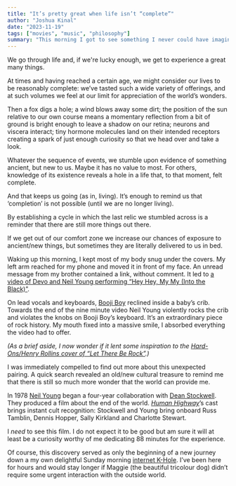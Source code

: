 ```yaml
---
title: "It’s pretty great when life isn’t “complete”"
author: "Joshua Kinal"
date: "2023-11-19"
tags: ["movies", "music", "philosophy"]
summary: "This morning I got to see something I never could have imagined actually existed. It gave me so much joy that I spent the next few hours just allowing the world to amaze me. Sometimes wonderful things from 40 years ago can also be brand new. (Warning: contains references to pop culture figures and works that might induce nostalgia.)"
---
```


We go through life and, if we're lucky enough, we get to experience a great many things.

At times and having reached a certain age, we might consider our lives to be reasonably complete: we’ve tasted such a wide variety of offerings, and at such volumes we feel at our limit for appreciation of the world’s wonders.

Then a fox digs a hole; a wind blows away some dirt; the position of the sun relative to our own course means a momentary reflection from a bit of ground is bright enough to leave a shadow on our retina; neurons and viscera interact; tiny hormone molecules land on their intended receptors creating a spark of just enough curiosity so that we head over and take a look.

Whatever the sequence of events, we stumble upon evidence of something ancient, but new to us. Maybe it has no value to most. For others, knowledge of its existence reveals a hole in a life that, to that moment, felt complete.

And that keeps us going (as in, living). It’s enough to remind us that ‘completion’ is not possible (until we are no longer living).

By establishing a cycle in which the last relic we stumbled across is a reminder that there are still more things out there.

If we get out of our comfort zone we increase our chances of exposure to ancient/new things, but sometimes they are literally delivered to us in bed.

Waking up this morning, I kept most of my body snug under the covers. My left arm reached for my phone and moved it in front of my face. An unread message from my brother contained a link, without comment. It led to [a video of Devo and Neil Young performing “Hey Hey, My My (Into the Black)”](https://youtu.be/clR-KJXk7DY?si=oFiL7r-Li61zHMEZ).

On lead vocals and keyboards, [Booji Boy](https://en.wikipedia.org/wiki/Booji_Boy) reclined inside a baby’s crib. Towards the end of the nine minute video Neil Young violently rocks the crib and violates the knobs on Booji Boy’s keyboard. It’s an extraordinary piece of rock history. My mouth fixed into a massive smile, I absorbed everything the video had to offer.

_(As a brief aside, I now wonder if it lent some inspiration to the [Hard-Ons/Henry Rollins cover of “Let There Be Rock”](https://hard-ons1.bandcamp.com/track/let-there-be-rock-with-henry-rollins).)_

I was immediately compelled to find out more about this unexpected pairing. A quick search revealed an old/new cultural treasure to remind me that there is still so much more wonder that the world can provide me.

In 1978 [Neil Young](https://neilyoungarchives.com/) began a four-year collaboration with [Dean Stockwell](https://www.imdb.com/name/nm0001777/?ref_=ext_shr_lnk). They produced a film about the end of the world. [_Human Highway_](https://en.wikipedia.org/wiki/Human_Highway)’s cast brings instant cult recognition: Stockwell and Young bring onboard Russ Tamblin, Dennis Hopper, Sally Kirkland and Charlotte Stewart.

I _need_ to see this film. I do not expect it to be good but am sure it will at least be a curiosity worthy of me dedicating 88 minutes for the experience.

Of course, this discovery served as only the beginning of a new journey down a my own delightful Sunday morning [internet K-Hole](https://internetkhole.com/). I’ve been here for hours and would stay longer if Maggie (the beautiful tricolour dog) didn’t require some urgent interaction with the outside world.

